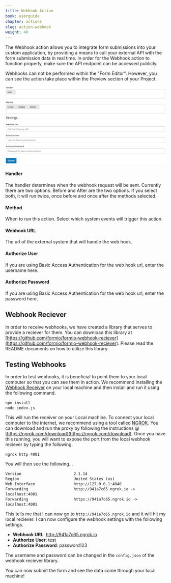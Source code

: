 ```yaml
---
title: Webhook Action
book: userguide
chapter: actions
slug: action-webhook
weight: 40
---
```

The Webhook action allows you to integrate form submissions into your custom application, by providing a means to call your external API with the form submission data in real time. In order for the Webhook action to function properly, make sure the API endpoint can be accessed publicly.

Webhooks can not be performed within the "Form Editor". However, you can see the action take place within the Preview section of your Project.

![](/assets/img/action-webhook.png)

#### Handler

The handler determines when the webhook request will be sent. Currently there are two options. Before and After are the two options. If you select both, it will run twice, once before and once after the methods selected.

#### Method

When to run this action. Select which system events will trigger this action.

#### Webhook URL

The url of the external system that will handle the web hook.

#### Authorize User

If you are using Basic Access Authentication for the web hook url, enter the username here.

#### Authorize Password

If you are using Basic Access Authentication for the web hook url, enter the password here.

## Webhook Reciever

In order to receive webhooks, we have created a library that serves to provide a reciever for them. You can download this library at [https://github.com/formio/formio-webhook-reciever](https://github.com/formio/formio-webhook-reciever). Please read the README documents on how to utilize this library.

## Testing Webhooks

In order to test webhooks, it is beneficial to point them to your local computer so that you can see them in action. We recommend installing the [Webhook Receiver](https://github.com/formio/formio-webhook-reciever) on your local machine and then install and run it using the following command.

```
npm install
node index.js
```

This will run the receiver on your Local machine. To connect your local computer to the internet, we recommend using a tool called [NGROK](https://ngrok.com/). You can download and run the proxy by following the instructions @ [https://ngrok.com/download](https://ngrok.com/download). Once you have this running, you will want to expose the port from the local webhook reciever by typing the following.

```
ngrok http 4001
```

You will then see the following...

```
Version                       2.1.14
Region                        United States (us)
Web Interface                 http://127.0.0.1:4040
Forwarding                    http://941a7c65.ngrok.io -> localhost:4001
Forwarding                    https://941a7c65.ngrok.io -> localhost:4001
```

This tells me that I can now go to ```http://941a7c65.ngrok.io``` and it will hit my local reciever. I can now configure the webhook settings with the following settings.

 - **Webhook URL**: http://941a7c65.ngrok.io
 - **Authorize User**: test
 - **Authorize Password**: password123

The username and password can be changed in the ```config.json``` of the webhook reciever library.

You can now submit the form and see the data come through your local machine!
